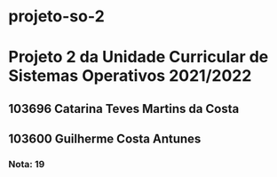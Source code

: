 # projeto-so-2
<h1>Projeto 2 da Unidade Curricular de Sistemas Operativos 2021/2022</h1>
<h2>103696 Catarina Teves Martins da Costa</h2>
<h2>103600 Guilherme Costa Antunes</h2>
<h3>Nota: 19</h3>
